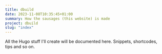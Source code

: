 ```yaml
---
title: dbuild
date: 2023-11-08T10:35:45+01:00
summary: How the sausages (this website) is made
project: dbuild
slug: "index"
---
```


All the Hugo stuff I'll create will be documented here. Snippets, shortcodes, tips and so on.
